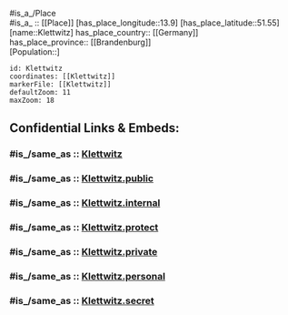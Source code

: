 ﻿---
confidential: public
isDeleted: false
location:
- 51.55
- 13.9
mapmarker: city
mapzoom:
- 7
- 12
SpocWebEntityId: 31486
tags:
- geo/City
type: City
---

#is_a_/Place  
#is_a_ :: [[Place]] 
[has_place_longitude::13.9] 
[has_place_latitude::51.55] 
[name::Klettwitz] 
has_place_country:: [[Germany]]  
has_place_province:: [[Brandenburg]]  
[Population::] 



```leaflet
id: Klettwitz
coordinates: [[Klettwitz]] 
markerFile: [[Klettwitz]] 
defaultZoom: 11 
maxZoom: 18
```


## Confidential Links & Embeds: 

### #is_/same_as :: [Klettwitz](/_Standards/Earth/Continent/Europe/Europe~Central/Germany/Germany~East/Brandenburg/counties~Brandenburg/Oberspreewald-Lausitz/cities~Oberspreewald/Schipkau/Klettwitz.md) 

### #is_/same_as :: [Klettwitz.public](/_public/Earth/Continent/Europe/Europe~Central/Germany/Germany~East/Brandenburg/counties~Brandenburg/Oberspreewald-Lausitz/cities~Oberspreewald/Schipkau/Klettwitz.public.md) 

### #is_/same_as :: [Klettwitz.internal](/_internal/Earth/Continent/Europe/Europe~Central/Germany/Germany~East/Brandenburg/counties~Brandenburg/Oberspreewald-Lausitz/cities~Oberspreewald/Schipkau/Klettwitz.internal.md) 

### #is_/same_as :: [Klettwitz.protect](/_protect/Earth/Continent/Europe/Europe~Central/Germany/Germany~East/Brandenburg/counties~Brandenburg/Oberspreewald-Lausitz/cities~Oberspreewald/Schipkau/Klettwitz.protect.md) 

### #is_/same_as :: [Klettwitz.private](/_private/Earth/Continent/Europe/Europe~Central/Germany/Germany~East/Brandenburg/counties~Brandenburg/Oberspreewald-Lausitz/cities~Oberspreewald/Schipkau/Klettwitz.private.md) 

### #is_/same_as :: [Klettwitz.personal](/_personal/Earth/Continent/Europe/Europe~Central/Germany/Germany~East/Brandenburg/counties~Brandenburg/Oberspreewald-Lausitz/cities~Oberspreewald/Schipkau/Klettwitz.personal.md) 

### #is_/same_as :: [Klettwitz.secret](/_secret/Earth/Continent/Europe/Europe~Central/Germany/Germany~East/Brandenburg/counties~Brandenburg/Oberspreewald-Lausitz/cities~Oberspreewald/Schipkau/Klettwitz.secret.md)


